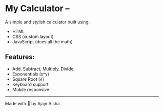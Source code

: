 # My Calculator – 

A simple and stylish calculator built using:
- HTML
- CSS (custom layout)
- JavaScript (does all the math)

## Features:
- Add, Subtract, Multiply, Divide
- Exponentials (x^y)
- Square Root (√)
- Keyboard support
- Mobile responsive

---
Made with 💚 by Ajayi Aisha 
